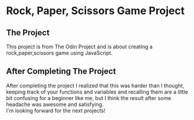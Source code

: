 # Rock, Paper, Scissors Game Project #
## The Project ##
This project is from The Odin Project and is about creating a rock,paper,scissors game using JavaScript.
## After Completing The Project ##
After completing the project I realized that this was harder than I thought, keeping track of your functions and variables and recalling them are a little bit confusing for a beginner like me, but I think the result after some headache was awesome and satisfying.\
I'm looking forward for the next projects!
